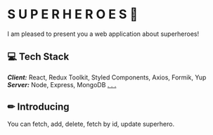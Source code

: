 # S U P E R H E R O E S 🦾

I am pleased to present you a web application about superheroes!

## 💻 Tech Stack

**_Client:_** React, Redux Toolkit, Styled Components, Axios, Formik, Yup
**_Server:_** Node, Express, MongoDB [. . .](https://github.com/Antifishka/superheroes-backend)

## ✏ Introducing

You can fetch, add, delete, fetch by id, update superhero.
